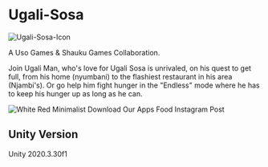 # Ugali-Sosa
![Ugali-Sosa-Icon](https://github.com/shemtomke/Ugali-Sosa/assets/63319003/80516fdd-ec18-441e-be43-e2d83d31dd4f)

A Uso Games & Shauku Games Collaboration.

Join Ugali Man, who's love for Ugali Sosa is unrivaled, on his quest to get full, from his home (nyumbani)  to the flashiest restaurant in his area (Njambi's). 
Or go help him fight hunger in the "Endless" mode where he has to keep his hunger up as long as he can.

![White Red Minimalist Download Our Apps Food Instagram Post](https://github.com/shemtomke/Ugali-Sosa/assets/63319003/2322ac02-c104-477e-bf0b-0e38de3b3611)

## Unity Version

Unity 2020.3.30f1


